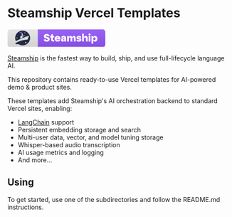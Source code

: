 # Steamship Vercel Templates

[![Steamship](https://raw.githubusercontent.com/steamship-core/python-client/main/badge.svg)](https://www.steamship.com/build/langchain-apps?utm_source=github&utm_medium=badge&utm_campaign=github_repo&utm_id=github_langchain_repo)

[Steamship](https://steamship.com/) is the fastest way to build, ship, and use full-lifecycle language AI.

This repository contains ready-to-use Vercel templates for AI-powered demo & product sites.

These templates add Steamship's AI orchestration backend to standard Vercel sites, enabling:

- [LangChain](https://langchain.readthedocs.io/en/latest/) support
- Persistent embedding storage and search
- Multi-user data, vector, and model tuning storage
- Whisper-based audio transcription
- AI usage metrics and logging
- And more...

## Using

To get started, use one of the subdirectories and follow the README.md instructions.